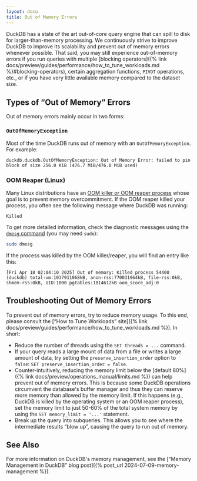 ```yaml
---
layout: docu
title: Out of Memory Errors
---
```


DuckDB has a state of the art out-of-core query engine that can spill to disk for larger-than-memory processing.
We continuously strive to improve DuckDB to improve its scalability and prevent out of memory errors whenever possible.
That said, you may still experience out-of-memory errors if you run queries with multiple [blocking operators]({% link docs/preview/guides/performance/how_to_tune_workloads.md %}#blocking-operators), certain aggregation functions, `PIVOT` operations, etc., or if you have very little available memory compared to the dataset size.

## Types of “Out of Memory” Errors

Out of memory errors mainly occur in two forms:

### `OutOfMemoryException`

Most of the time DuckDB runs out of memory with an `OutOfMemoryException`.
For example:

```console
duckdb.duckdb.OutOfMemoryException: Out of Memory Error: failed to pin block of size 256.0 KiB (476.7 MiB/476.8 MiB used)
```

### OOM Reaper (Linux)

Many Linux distributions have an [OOM killer or OOM reaper process](https://learn.redhat.com/t5/Platform-Linux/Out-of-Memory-Killer/td-p/48828)
whose goal is to prevent memory overcommitment.
If the OOM reaper killed your process, you often see the following message where DuckDB was running:

```console
Killed
```

To get more detailed information, check the diagnostic messages using the [`dmesg` command](https://en.wikipedia.org/wiki/Dmesg) (you may need `sudo`):

```bash
sudo dmesg
```

If the process was killed by the OOM killer/reaper, you will find an entry like this:

```console
[Fri Apr 18 02:04:10 2025] Out of memory: Killed process 54400 (duckdb) total-vm:1037911068kB, anon-rss:770031964kB, file-rss:0kB, shmem-rss:0kB, UID:1000 pgtables:1814612kB oom_score_adj:0
```

## Troubleshooting Out of Memory Errors

To prevent out of memory errors, try to reduce memory usage.
To this end, please consult the [“How to Tune Workloads” site]({% link docs/preview/guides/performance/how_to_tune_workloads.md %}).
In short:

* Reduce the number of threads using the `SET threads = ...` command.
* If your query reads a large mount of data from a file or writes a large amount of data, try setting the `preserve_insertion_order` option to `false`: `SET preserve_insertion_order = false`.
* Counter-intuitively, reducing the memory limit below the [default 80%]({% link docs/preview/operations_manual/limits.md %}) can help prevent out of memory errors. This is because some DuckDB operations circumvent the database's buffer manager and thus they can reserve more memory than allowed by the memory limit. If this happens (e.g., DuckDB is killed by the operating system or an OOM reaper process), set the memory limit to just 50-60% of the total system memory by using the `SET memory_limit = '...'` statement.
* Break up the query into subqueries. This allows you to see where the intermediate results “blow up”, causing the query to run out of memory.

## See Also

For more information on DuckDB's memory management, see the [“Memory Management in DuckDB” blog post]({% post_url 2024-07-09-memory-management %}).
